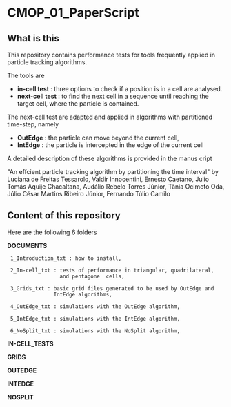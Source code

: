 # CMOP_01_PaperScript
   
## What is this
   
   This repository contains performance tests for tools frequently applied 
   in particle tracking algorithms. 
  
   The tools are
   
   - **in-cell test**   : three options to check if a position is in a 
     cell are analysed. 
   - **next-cell test** : to find the next cell in a sequence until reaching 
    the target cell, where the particle is contained.
     
   The next-cell test are adapted and applied in algorithms with partitioned 
   time-step, namely 
   
   - **OutEdge** : the particle can move beyond the current cell,
   - **IntEdge** : the particle is intercepted in the edge of the current 
              cell
               
   A detailed description of these algorithms is provided in the manus
   cript 

   "An effcient particle tracking algorithm by partitioning the time 
   interval" 
   by Luciana de Freitas Tessarolo, Valdir Innocentini, 
   Ernesto Caetano, Julio Tomás Aquije Chacaltana, Audálio Rebelo Torres 
   Júnior, Tânia Ocimoto Oda, Júlio César Martins Ribeiro Júnior, 
   Fernando Túlio Camilo

            
## Content of this repository 
   
   Here are the following 6 folders 
   
   **DOCUMENTS**
   
     1_Introduction_txt : how to install,
       
     2_In-cell_txt : tests of performance in triangular, quadrilateral, 
                     and pentagone  cells,
         
     3_Grids_txt : basic grid files generated to be used by OutEdge and 
                   IntEdge algorithms,
         
     4_OutEdge_txt : simulations with the OutEdge algorithm,
       
     5_IntEdge_txt : simulations with the IntEdge algorithm,
       
     6_NoSplit_txt : simulations with the NoSplit algorithm,
        
   **IN-CELL_TESTS** 
   
   **GRIDS**
    
   **OUTEDGE**
   
   **INTEDGE**
   
   **NOSPLIT**
     
   
